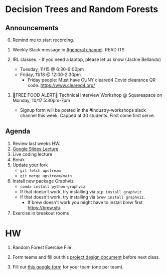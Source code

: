 # Decision Trees and Random Forests

## Announcements
0. Remind me to start recording. 
1. Weekly Slack message in [#general channel](https://ctp2022.slack.com/archives/C03MWUDJM6V/p1663777029656509).  READ IT!!
2. IRL classes. - If you need a laptop, please let us know (Jackie Bellando)
	- Tuesday, 11/15 @ 6:30-9:00pm
	- Friday, 11/18 @ 12:00-2:30pm
		* Friday people:  Must have CUNY cleared4 Covid clearance QR code. https://www.cleared4.org/
 
3. 🚨FREE FOOD ALERT🚨  Technical Interview Workshop @ Squarespace  on Monday, 10/17 5:30pm-7pm 
	- Signup form will be posted in the #industry-workshops slack channel this week. Capped at 30 students.  First come first serve. 


## Agenda
1. Review last weeks HW.
3. [Google Slides Lecture](https://docs.google.com/presentation/d/1gSJf6GynPzUzqT5HF2xZKzCNMh40EZlGmmlwjSNX6Js/edit?usp=sharing)
4. Live coding lecture
5. Break
6. Update your fork
	* `git fetch upstream`
	* `git merge upstream/main`
7. Install new package Graphviz
	* `conda install python-graphviz`
	* If that doesn't work, try installing via `pip install graphviz`
	* If that doesn't work, try installing via `brew install graphviz`.  
		* If brew doesn't work you might have to install brew first https://brew.sh/.
8. Exercise in breakout rooms


# HW
1. Random Forest Exercise File

2. Form teams and fill out this [project design document](https://docs.google.com/document/d/1ImFfeHOxAVTlho3OPrrX_5n8XsyjK4aDl0WN4pnCXUQ/edit#) before next class. 

3. Fill out [this google form](https://forms.gle/k5E8JigSMwL66caT6) for your team (one per team). 





